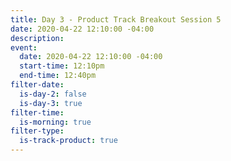 ```yaml
---
title: Day 3 - Product Track Breakout Session 5
date: 2020-04-22 12:10:00 -04:00
description: 
event:
  date: 2020-04-22 12:10:00 -04:00
  start-time: 12:10pm
  end-time: 12:40pm
filter-date:
  is-day-2: false
  is-day-3: true
filter-time:
  is-morning: true
filter-type:
  is-track-product: true
---
```


